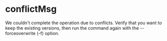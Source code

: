 # conflictMsg

We couldn't complete the operation due to conflicts. Verify that you want to keep the existing versions, then run the command again with the --forceoverwrite (-f) option.

